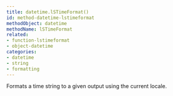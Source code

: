 ```yaml
---
title: datetime.lSTimeFormat()
id: method-datetime-lstimeformat
methodObject: datetime
methodName: lSTimeFormat
related:
- function-lstimeformat
- object-datetime
categories:
- datetime
- string
- formatting
---
```


Formats a time string to a given output using the current locale.